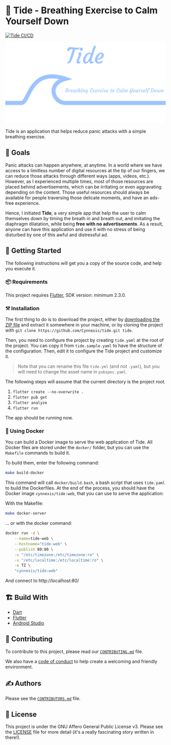 # :ocean: Tide - Breathing Exercise to Calm Yourself Down

[![Tide CI/CD](https://github.com/Cynnexis/tide/actions/workflows/main.yml/badge.svg)](https://github.com/Cynnexis/tide/actions/workflows/main.yml)

![Tide Cover](assets/images/cover.png)

Tide is an application that helps reduce panic attacks with a simple breathing exercise.

## :dart: Goals

Panic attacks can happen anywhere, at anytime.
In a world where we have access to a limitless number of digital resources at the tip of our fingers, we can reduce those attacks through different ways (apps, videos, etc.).
However, as I experienced multiple times, most of those resources are placed behind advertisements, which can be irritating or even aggravating depending on the content.
Those useful resources should always be available for people traversing those delicate moments, and have an ads-free experience.

Hence, I initiated **Tide**, a very simple app that help the user to calm themselves down by timing the breath in and breath out, and imitating the diaphragm dilatation, while being **free with no advertisements**.
As a result, anyone can have this application and use it with no stress of being disturbed by one of this awful and distressful ad.

## :electric_plug: Getting Started

The following instructions will get you a copy of the source code, and help you execute it.

### :package: Requirements

This project requires [Flutter][flutter-install], SDK version: minimum 2.3.0.

### :hammer_and_pick: Installation

The first thing to do is to download the project, either by [downloading the ZIP file][tide-zip] and extract it somewhere in your machine, or by cloning the project with `git clone https://github.com/Cynnexis/tide.git tide`.

Then, you need to configure the project by creating `tide.yaml` at the root of the project.
You can copy it from `tide.sample.yaml` to have the structure of the configuration.
Then, edit it to configure the Tide project and customize it.

> Note that you can rename this file `tide.yml` (and not `.yaml`), but you will need to change the asset name in `pubspec.yaml`.

The following steps will assume that the current directory is the project root.

1. `flutter create --no-overwrite .`
2. `flutter pub get`
3. `flutter analyze`
4. `flutter run`

The app should be running now.

### :whale: Using Docker

You can build a Docker image to serve the web application of Tide.
All Docker files are stored under the `docker/` folder, but you can use the `Makefile` commands to build it.

To build them, enter the following command:

```bash
make build-docker
```

This command will call `docker/build.bash`, a bash script that uses `tide.yaml` to build the Dockerfiles.
At the end of the process, you should have the Docker image `cynnexis/tide:web`, that you can use to serve the application:

With the Makefile:

```bash
make docker-server
```

... or with the docker command:

```bash
docker run -d \
	--name=tide-web \
	--hostname="tide-web" \
	--publish 80:80 \
	-v "/etc/timezone:/etc/timezone:ro" \
	-v "/etc/localtime:/etc/localtime:ro" \
	-e TZ \
	"cynnexis/tide:web"
```

And connect to http://localhost:80/

## :building_construction: Build With

* [Dart][dart]
* [Flutter][flutter]
* [Android Studio][android-studio]

## :handshake: Contributing

To contribute to this project, please read our [`CONTRIBUTING.md`][contributing] file.

We also have a [code of conduct][code-of-conduct] to help create a welcoming and friendly
environment.

## :writing_hand: Authors

Please see the [`CONTRIBUTORS.md`][contributors] file.

## :page_facing_up: License

This project is under the GNU Affero General Public License v3. Please see the [LICENSE][license] file for more detail (it's a really fascinating story written in there!).

[flutter-install]: https://flutter.dev/docs/get-started/install
[tide-zip]: https://github.com/Cynnexis/tide/archive/master.zip
[flutter]: https://flutter.dev/
[dart]: https://dart.dev/
[android-studio]: https://developer.android.com/studio
[cynnexis]: https://github.com/Cynnexis
[contributing]: CONTRIBUTING.md
[contributors]: CONTRIBUTORS.md
[code-of-conduct]: CODE_OF_CONDUCT.md
[license]: LICENSE
